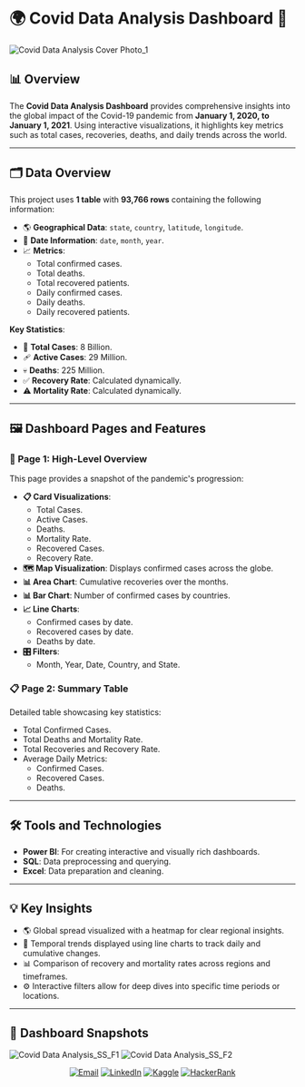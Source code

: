 # 🌍 Covid Data Analysis Dashboard 🦠

![Covid Data Analysis Cover Photo_1](https://github.com/user-attachments/assets/ce316fb3-11ce-4c6d-94aa-8fdc3babb441)


## 📊 Overview
The **Covid Data Analysis Dashboard** provides comprehensive insights into the global impact of the Covid-19 pandemic from **January 1, 2020, to January 1, 2021**. Using interactive visualizations, it highlights key metrics such as total cases, recoveries, deaths, and daily trends across the world.

---

## 🗂️ Data Overview
This project uses **1 table** with **93,766 rows** containing the following information:
- 🌎 **Geographical Data**: `state`, `country`, `latitude`, `longitude`.
- 📅 **Date Information**: `date`, `month`, `year`.
- 📈 **Metrics**:
  - Total confirmed cases.
  - Total deaths.
  - Total recovered patients.
  - Daily confirmed cases.
  - Daily deaths.
  - Daily recovered patients.

**Key Statistics**:
- 🧮 **Total Cases**: 8 Billion.
- 🩹 **Active Cases**: 29 Million.
- 💀 **Deaths**: 225 Million.
- ✅ **Recovery Rate**: Calculated dynamically.
- ⚠️ **Mortality Rate**: Calculated dynamically.

---

## 🖼️ Dashboard Pages and Features

### **📍 Page 1: High-Level Overview**
This page provides a snapshot of the pandemic's progression:
- **📋 Card Visualizations**:
  - Total Cases.
  - Active Cases.
  - Deaths.
  - Mortality Rate.
  - Recovered Cases.
  - Recovery Rate.
- **🗺️ Map Visualization**: Displays confirmed cases across the globe.
- **📊 Area Chart**: Cumulative recoveries over the months.
- **📊 Bar Chart**: Number of confirmed cases by countries.
- **📈 Line Charts**:
  - Confirmed cases by date.
  - Recovered cases by date.
  - Deaths by date.
- **🎛️ Filters**:
  - Month, Year, Date, Country, and State.

### **📋 Page 2: Summary Table**
Detailed table showcasing key statistics:
- Total Confirmed Cases.
- Total Deaths and Mortality Rate.
- Total Recoveries and Recovery Rate.
- Average Daily Metrics:
  - Confirmed Cases.
  - Recovered Cases.
  - Deaths.

---

## 🛠️ Tools and Technologies
- **Power BI**: For creating interactive and visually rich dashboards.
- **SQL**: Data preprocessing and querying.
- **Excel**: Data preparation and cleaning.

---

## 💡 Key Insights
- 🌎 Global spread visualized with a heatmap for clear regional insights.
- 📅 Temporal trends displayed using line charts to track daily and cumulative changes.
- 📊 Comparison of recovery and mortality rates across regions and timeframes.
- ⚙️ Interactive filters allow for deep dives into specific time periods or locations.

---

## 📸 Dashboard Snapshots
![Covid Data Analysis_SS_F1](https://github.com/user-attachments/assets/cf68c347-0f52-47e2-93bb-bd081c2d016e)
![Covid Data Analysis_SS_F2](https://github.com/user-attachments/assets/0251410f-34e0-477e-b6c9-6ab3ca880fd3)



<p align="center"> <a href="mailto:akshay.manchekar2002@gmail.com"><img src="https://img.shields.io/badge/Email-D14836?style=for-the-badge&logo=gmail&logoColor=white" alt="Email"></a> <a href="https://www.linkedin.com/in/akshaymanchekar"><img src="https://img.shields.io/badge/LinkedIn-0077B5?style=for-the-badge&logo=linkedin&logoColor=white" alt="LinkedIn"></a> <a href="https://www.kaggle.com/akshaymanchekar"><img src="https://img.shields.io/badge/Kaggle-20BEFF?style=for-the-badge&logo=kaggle&logoColor=white" alt="Kaggle"></a> <a href="https://www.hackerrank.com/akshay_mancheka1"><img src="https://img.shields.io/badge/HackerRank-2EC866?style=for-the-badge&logo=hackerrank&logoColor=white" alt="HackerRank"></a> </p>


